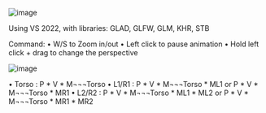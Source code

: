 ![image](https://github.com/user-attachments/assets/ab16e3ac-3baa-4861-96ad-4100521fde7c)

Using VS 2022, with libraries: GLAD, GLFW, GLM, KHR, STB

Command:
•	W/S to Zoom in/out
•	Left click to pause animation
•	Hold left click + drag to change the perspective

![image](https://github.com/user-attachments/assets/e9cd649a-b5d3-481a-a0d6-a8981d797af2)

•	Torso	: P * V * M¬¬¬Torso
•	L1/R1	: P * V * M¬¬¬Torso * ML1 or P * V * M¬¬¬Torso * MR1
•	L2/R2	: P * V * M¬¬¬Torso * ML1 * ML2 or P * V * M¬¬¬Torso * MR1 * MR2

